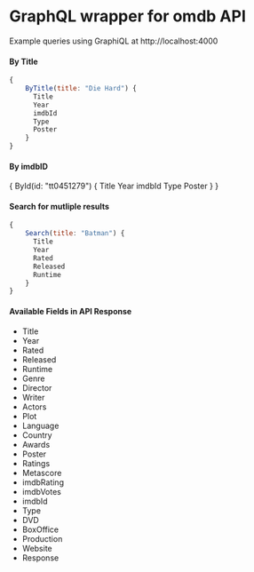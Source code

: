 # GraphQL wrapper for omdb API


Example queries using GraphiQL at http://localhost:4000

#### By Title

```js
{
	ByTitle(title: "Die Hard") {
	  Title
	  Year
	  imdbId
	  Type
	  Poster
	} 
}
```

#### By imdbID

{
	ById(id: "tt0451279") {
	  Title
	  Year
	  imdbId
	  Type
	  Poster
	} 
}

#### Search for mutliple results
```js
{
	Search(title: "Batman") {
	  Title
	  Year
	  Rated
	  Released
	  Runtime
	}
}
```

#### Available Fields in API Response

* Title
* Year
* Rated
* Released
* Runtime
* Genre
* Director
* Writer
* Actors
* Plot
* Language
* Country
* Awards
* Poster
* Ratings
* Metascore
* imdbRating
* imdbVotes
* imdbId
* Type
* DVD
* BoxOffice
* Production
* Website
* Response